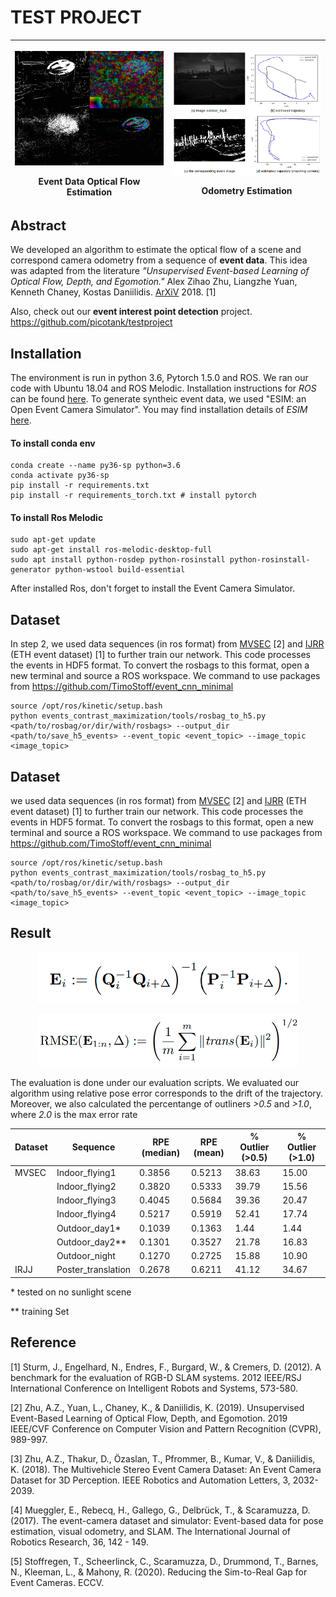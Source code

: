 # TEST PROJECT


<table class="tg">
<thead>
  <tr>
    <th class="tg-0lax">
      <p align="center">
        <img src="https://github.com/picotank/testproject/blob/main/optical_flow.gif" width="420px">
      </p>
      Event Data Optical Flow Estimation
    </th>
    <th class="tg-0lax">
      <p align="center">
        <img src="https://github.com/picotank/testproject/blob/main/outdoor1_trajectory.png" width="420px">
      </p>
      Odometry Estimation
    </th>
  </tr>
</thead>
</table>

## Abstract
We developed an algorithm to estimate the optical flow of a scene and correspond camera odometry from a sequence of **event data**. This idea was adapted from the literature *"Unsupervised Event-based Learning of Optical Flow, Depth, and Egomotion."* Alex Zihao Zhu, Liangzhe Yuan, Kenneth Chaney, Kostas Daniilidis. [ArXiV](https://arxiv.org/pdf/1812.08156.pdf) 2018. [1]

Also, check out our **event interest point detection** project. https://github.com/picotank/testproject


## Installation
The environment is run in python 3.6, Pytorch 1.5.0 and ROS. We ran our code with Ubuntu 18.04 and ROS Melodic. Installation instructions for *ROS* can be found [here](http://wiki.ros.org/melodic/Installation/Ubuntu). To generate syntheic event data, we used "ESIM: an Open Event Camera Simulator". You may find installation details of *ESIM* [here](https://github.com/uzh-rpg/rpg_esim).

#### To install conda env
```
conda create --name py36-sp python=3.6
conda activate py36-sp
pip install -r requirements.txt
pip install -r requirements_torch.txt # install pytorch
```

#### To install Ros Melodic 
```
sudo apt-get update
sudo apt-get install ros-melodic-desktop-full
sudo apt install python-rosdep python-rosinstall python-rosinstall-generator python-wstool build-essential
```
After installed Ros, don't forget to install the Event Camera Simulator. 


## Dataset
In step 2, we used data sequences (in ros format) from [MVSEC](https://daniilidis-group.github.io/mvsec/) [2] and [IJRR](http://rpg.ifi.uzh.ch/davis_data.html) (ETH event dataset) [1] to further train our network. This code processes the events in HDF5 format. To convert the rosbags to this format, open a new terminal and source a ROS workspace. We command to use packages from https://github.com/TimoStoff/event_cnn_minimal
```
source /opt/ros/kinetic/setup.bash
python events_contrast_maximization/tools/rosbag_to_h5.py <path/to/rosbag/or/dir/with/rosbags> --output_dir <path/to/save_h5_events> --event_topic <event_topic> --image_topic <image_topic>
```

## Dataset
we used data sequences (in ros format) from [MVSEC](https://daniilidis-group.github.io/mvsec/) [2] and [IJRR](http://rpg.ifi.uzh.ch/davis_data.html) (ETH event dataset) [1] to further train our network. This code processes the events in HDF5 format. To convert the rosbags to this format, open a new terminal and source a ROS workspace. We command to use packages from https://github.com/TimoStoff/event_cnn_minimal
```
source /opt/ros/kinetic/setup.bash
python events_contrast_maximization/tools/rosbag_to_h5.py <path/to/rosbag/or/dir/with/rosbags> --output_dir <path/to/save_h5_events> --event_topic <event_topic> --image_topic <image_topic>
```


## Result
<p align="center">
  <img src="https://github.com/picotank/testproject/blob/main/rpe1.png" width="420px">
</p>
<p align="center">
  <img src="https://github.com/picotank/testproject/blob/main/rpe2.png" width="420px">
</p>

The evaluation is done under our evaluation scripts. We evaluated our algorithm using relative pose error corresponds to the drift of the trajectory. Moreover, we also calculated the percentange of outliners *>0.5* and *>1.0*, where *2.0* is the max error rate


<table class="tg">
<thead>
  <tr>
    <th class="tg-0pky">Dataset</th>
    <th class="tg-0pky">Sequence</th>
    <th class="tg-0pky">RPE (median)</th>
    <th class="tg-0pky">RPE (mean)</th>
    <th class="tg-0pky">% Outlier (&gt;0.5)</th>
    <th class="tg-0pky">% Outlier (&gt;1.0)</th>
  </tr>
</thead>
<tbody>
  <tr>
    <td class="tg-0pky">MVSEC</td>
    <td class="tg-0pky">Indoor_flying1</td>
    <td class="tg-0pky">0.3856</td>
    <td class="tg-0pky">0.5213</td>
    <td class="tg-0pky">38.63</td>
    <td class="tg-0pky">15.00</td>
  </tr>
  <tr>
    <td class="tg-0pky"></td>
    <td class="tg-0pky">Indoor_flying2</td>
    <td class="tg-0pky">0.3820</td>
    <td class="tg-0pky">0.5333</td>
    <td class="tg-0pky">39.79</td>
    <td class="tg-0pky">15.56</td>
  </tr>
  <tr>
    <td class="tg-0pky"></td>
    <td class="tg-0pky">Indoor_flying3</td>
    <td class="tg-0pky">0.4045</td>
    <td class="tg-0pky">0.5684</td>
    <td class="tg-0pky">39.36</td>
    <td class="tg-0pky">20.47</td>
  </tr>
  <tr>
    <td class="tg-0pky"></td>
    <td class="tg-0pky">Indoor_flying4</td>
    <td class="tg-0pky">0.5217</td>
    <td class="tg-0pky">0.5919</td>
    <td class="tg-0pky">52.41</td>
    <td class="tg-0pky">17.74</td>
  </tr>
  <tr>
    <td class="tg-0pky"></td>
    <td class="tg-0pky">Outdoor_day1*</td>
    <td class="tg-0pky">0.1039</td>
    <td class="tg-0pky">0.1363</td>
    <td class="tg-0pky">1.44</td>
    <td class="tg-0pky">1.44</td>
  </tr>
  <tr>
    <td class="tg-0pky"></td>
    <td class="tg-0pky">Outdoor_day2**</td>
    <td class="tg-0pky">0.1301</td>
    <td class="tg-0pky">0.3527</td>
    <td class="tg-0pky">21.78</td>
    <td class="tg-0pky">16.83</td>
  </tr>
  <tr>
    <td class="tg-0pky"></td>
    <td class="tg-0pky">Outdoor_night</td>
    <td class="tg-0pky">0.1270</td>
    <td class="tg-0pky">0.2725</td>
    <td class="tg-0pky">15.88</td>
    <td class="tg-0pky">10.90</td>
  </tr>
  <tr>
    <td class="tg-0pky">IRJJ</td>
    <td class="tg-0pky">Poster_translation</td>
    <td class="tg-0pky">0.2678</td>
    <td class="tg-0pky">0.6211</td>
    <td class="tg-0pky">41.12</td>
    <td class="tg-0pky">34.67</td>
  </tr>
</tbody>
</table>
* tested on no sunlight scene

** training Set


## Reference
[1] Sturm, J., Engelhard, N., Endres, F., Burgard, W., & Cremers, D. (2012). A benchmark for the evaluation of RGB-D SLAM systems. 2012 IEEE/RSJ International Conference on Intelligent Robots and Systems, 573-580.

[2] Zhu, A.Z., Yuan, L., Chaney, K., & Daniilidis, K. (2019). Unsupervised Event-Based Learning of Optical Flow, Depth, and Egomotion. 2019 IEEE/CVF Conference on Computer Vision and Pattern Recognition (CVPR), 989-997.

[3] Zhu, A.Z., Thakur, D., Özaslan, T., Pfrommer, B., Kumar, V., & Daniilidis, K. (2018). The Multivehicle Stereo Event Camera Dataset: An Event Camera Dataset for 3D Perception. IEEE Robotics and Automation Letters, 3, 2032-2039.

[4] Mueggler, E., Rebecq, H., Gallego, G., Delbrück, T., & Scaramuzza, D. (2017). The event-camera dataset and simulator: Event-based data for pose estimation, visual odometry, and SLAM. The International Journal of Robotics Research, 36, 142 - 149.

[5] Stoffregen, T., Scheerlinck, C., Scaramuzza, D., Drummond, T., Barnes, N., Kleeman, L., & Mahony, R. (2020). Reducing the Sim-to-Real Gap for Event Cameras. ECCV.
